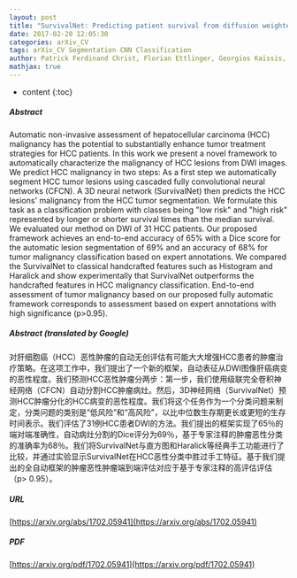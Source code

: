 ```yaml
---
layout: post
title: "SurvivalNet: Predicting patient survival from diffusion weighted magnetic resonance images using cascaded fully convolutional and 3D convolutional neural networks"
date: 2017-02-20 12:05:30
categories: arXiv_CV
tags: arXiv_CV Segmentation CNN Classification
author: Patrick Ferdinand Christ, Florian Ettlinger, Georgios Kaissis, Sebastian Schlecht, Freba Ahmaddy, Felix Grün, Alexander Valentinitsch, Seyed-Ahmad Ahmadi, Rickmer Braren, Bjoern Menze
mathjax: true
---
```


* content
{:toc}

##### Abstract
Automatic non-invasive assessment of hepatocellular carcinoma (HCC) malignancy has the potential to substantially enhance tumor treatment strategies for HCC patients. In this work we present a novel framework to automatically characterize the malignancy of HCC lesions from DWI images. We predict HCC malignancy in two steps: As a first step we automatically segment HCC tumor lesions using cascaded fully convolutional neural networks (CFCN). A 3D neural network (SurvivalNet) then predicts the HCC lesions' malignancy from the HCC tumor segmentation. We formulate this task as a classification problem with classes being "low risk" and "high risk" represented by longer or shorter survival times than the median survival. We evaluated our method on DWI of 31 HCC patients. Our proposed framework achieves an end-to-end accuracy of 65% with a Dice score for the automatic lesion segmentation of 69% and an accuracy of 68% for tumor malignancy classification based on expert annotations. We compared the SurvivalNet to classical handcrafted features such as Histogram and Haralick and show experimentally that SurvivalNet outperforms the handcrafted features in HCC malignancy classification. End-to-end assessment of tumor malignancy based on our proposed fully automatic framework corresponds to assessment based on expert annotations with high significance (p>0.95).

##### Abstract (translated by Google)
对肝细胞癌（HCC）恶性肿瘤的自动无创评估有可能大大增强HCC患者的肿瘤治疗策略。在这项工作中，我们提出了一个新的框架，自动表征从DWI图像肝癌病变的恶性程度。我们预测HCC恶性肿瘤分两步：第一步，我们使用级联完全卷积神经网络（CFCN）自动分割HCC肿瘤病灶。然后，3D神经网络（SurvivalNet）预测HCC肿瘤分化的HCC病变的恶性程度。我们将这个任务作为一个分类问题来制定，分类问题的类别是“低风险”和“高风险”，以比中位数生存期更长或更短的生存时间表示。我们评估了31例HCC患者DWI的方法。我们提出的框架实现了65％的端对端准确性，自动病灶分割的Dice评分为69％，基于专家注释的肿瘤恶性分类的准确率为68％。我们将SurvivalNet与直方图和Haralick等经典手工功能进行了比较，并通过实验显示SurvivalNet在HCC恶性分类中胜过手工特征。基于我们提出的全自动框架的肿瘤恶性肿瘤端到端评估对应于基于专家注释的高评估评估（p> 0.95）。

##### URL
[https://arxiv.org/abs/1702.05941](https://arxiv.org/abs/1702.05941)

##### PDF
[https://arxiv.org/pdf/1702.05941](https://arxiv.org/pdf/1702.05941)

